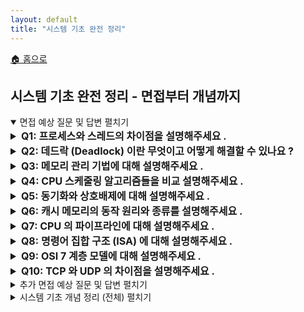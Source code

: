 ```yaml
---
layout: default
title: "시스템 기초 완전 정리"
---
```


<p class="breadcrumb"><a href="/cs_study/home.html">🏠 홈으로</a></p>

<section>
  <h2>시스템 기초 완전 정리 - 면접부터 개념까지</h2>
</section>

<details open>
  <summary><span class="accordion-title">면접 예상 질문 및 답변</span> <span class="indicator">펼치기</span></summary>
  <div class="accordion-content">
<details>
  <summary style="font-size:1rem;"><b>Q1: 프로세스와 스레드의 차이점을 설명해주세요 .</b></summary>
  <div class="accordion-content">
    <p><b>A:</b> 프로세스는 실행 중인 프로그램의 인스턴스로 , 독립적인 메모리 공간을 가지며 다른 프로세스와 격리되어 있<br/>습니다 . 스레드는 프로세스 내에서 실행되는 작업 단위로 , 같은 프로세스의 다른 스레드와 메모리 공간을 공유합<br/>니다. 프로세스 간 통신은 IPC 를 사용해야 하지만 , 스레드 간 통신은 공유 메모리를 통해 쉽게 할 수 있습니다 . 프<br/>로세스 생성 비용이 더 크고 , 스레드가 더 가벼워 컨텍스트 스위칭 비용이 적습니다 .</p>
  </div>
</details>

<details>
  <summary style="font-size:1rem;"><b>Q2: 데드락 (Deadlock) 이란 무엇이고 어떻게 해결할 수 있나요 ?</b></summary>
  <div class="accordion-content">
    <p><b>A:</b> 데드락은 두 개 이상의 프로세스가 서로 상대방이 점유하고 있는 자원을 기다리며 무한 대기 상태에 빠지는 현<br/>상입니다 . 발생 조건은 상호배제 , 점유대기 , 비선점 , 순환대기입니다 . 해결 방법으로는 예방 (4 가지 조건 중 하나를<br/>차단), 회피 ( 은행가 알고리즘 ), 탐지 및 회복 ( 자원 할당 그래프 분석 ), 무시 ( 타조 알고리즘 ) 방법이 있습니다 . 실제<br/>로는 타임아웃 설정이나 자원 순서 지정 등이 많이 사용됩니다 .</p>
  </div>
</details>

<details>
  <summary style="font-size:1rem;"><b>Q3: 메모리 관리 기법에 대해 설명해주세요 .</b></summary>
  <div class="accordion-content">
    <p><b>A:</b> 메모리 관리는 한정된 물리 메모리를 효율적으로 사용하기 위한 기법입니다 . 페이징은 가상 메모리를 고정 크<br/>기 페이지로 나누어 관리하며 , 내부 단편화가 발생할 수 있지만 관리가 간단합니다 . 세그멘테이션은 논리적 단위<br/>로 메모리를 나누어 관리하며 , 외부 단편화가 발생할 수 있지만 논리적 구조와 일치합니다 . 가상 메모리는 보조기<br/>억장치를 주기억장치처럼 사용하여 물리 메모리보다 큰 프로그램 실행을 가능하게 합니다 .</p>
  </div>
</details>

<details>
  <summary style="font-size:1rem;"><b>Q4: CPU 스케줄링 알고리즘들을 비교 설명해주세요 .</b></summary>
  <div class="accordion-content">
    <p><b>A:</b> FCFS는 먼저 온 순서대로 처리하는 가장 간단한 방식이지만 , 긴 작업이 먼저 오면 평균 대기시간이 길어집니<br/>다. SJF는 실행시간이 짧은 작업을 우선 처리하여 평균 대기시간을 최소화하지만 , 실행시간 예측이 어렵고 기아<br/>현상이 발생할 수 있습니다 . RR 은 시분할 방식으로 모든 프로세스에 공정한 CPU 시간을 제공하지만 , 컨텍스트<br/>스위칭 오버헤드가 있습니다 . Priority 스케줄링은 우선순위에 따라 처리하지만 낮은 우선순위 프로세스의 기아<br/>현상이 문제입니다 .</p>
  </div>
</details>

<details>
  <summary style="font-size:1rem;"><b>Q5: 동기화와 상호배제에 대해 설명해주세요 .</b></summary>
  <div class="accordion-content">
    <p><b>A:</b> 동기화는 여러 프로세스나 스레드가 공유 자원에 접근할 때 일관성을 보장하기 위한 메커니즘입니다 . 상호배<br/>제는 한 번에 하나의 프로세스만 임계 영역에 접근할 수 있도록 하는 것입니다 . 구현 방법으로는 뮤텍스 ( 바이너리<br/>세마포어 ), 세마포어 ( 카운팅 ), 모니터 등이 있습니다 . 뮤텍스는 락을 얻은 프로세스만 해제할 수 있고 , 세마포어는<br/>자원의 개수를 관리하며 , 모니터는 고수준 동기화 구조체입니다 .<br/>컴퓨터 구조 관련</p>
  </div>
</details>

<details>
  <summary style="font-size:1rem;"><b>Q6: 캐시 메모리의 동작 원리와 종류를 설명해주세요 .</b></summary>
  <div class="accordion-content">
    <p><b>A:</b> 캐시 메모리는 CPU 와 주기억장치 사이의 속도 차이를 줄이기 위한 고속 메모리입니다 . 지역성 원리 ( 시간적 지<br/>역성, 공간적 지역성 ) 를 이용해 자주 사용되는 데이터를 저장합니다 . L1, L2, L3 캐시로 계층화되어 있으며 , 레벨이<br/>낮을수록 용량은 작지만 속도가 빠릅니다 . 캐시 히트 시 빠른 접근이 가능하지만 , 캐시 미스 시 메모리에서 데이<br/>터를 가져와야 합니다 . 교체 정책으로는 LRU, FIFO, Random 등이 있습니다 .</p>
  </div>
</details>

<details>
  <summary style="font-size:1rem;"><b>Q7: CPU 의 파이프라인에 대해 설명해주세요 .</b></summary>
  <div class="accordion-content">
    <p><b>A:</b> 파이프라인은 명령어 실행 과정을 여러 단계로 나누어 동시에 처리하여 처리량을 높이는 기술입니다 . 일반적<br/>으로 인출 (Fetch), 해독 (Decode), 실행 (Execute), 메모리 접근 (Memory), 쓰기 (Write-back) 단계로 구성됩니다 .<br/>파이프라인 해저드로는 구조적 해저드 ( 자원 충돌 ), 데이터 해저드 ( 종속성 ), 제어 해저드 ( 분기 ) 가 있으며 , 이를 해결<br/>하기 위해 포워딩 , 분기 예측 , 스톨 등의 기법을 사용합니다 .</p>
  </div>
</details>

<details>
  <summary style="font-size:1rem;"><b>Q8: 명령어 집합 구조 (ISA) 에 대해 설명해주세요 .</b></summary>
  <div class="accordion-content">
    <p><b>A:</b> ISA는 소프트웨어와 하드웨어 간의 인터페이스로 , CPU 가 인식할 수 있는 명령어들의 집합입니다 . CISC 는 복<br/>잡하고 다양한 명령어를 제공하여 프로그램 크기를 줄일 수 있지만 , 하드웨어가 복잡해집니다 . RISC 는 단순하고<br/>규격화된 명령어를 사용하여 하드웨어가 단순하고 파이프라인에 유리하지만 , 프로그램 크기가 커질 수 있습니다 .<br/>현재는 두 방식의 장점을 결합한 하이브리드 방식이 주로 사용됩니다 .<br/>네트워크 관련</p>
  </div>
</details>

<details>
  <summary style="font-size:1rem;"><b>Q9: OSI 7 계층 모델에 대해 설명해주세요 .</b></summary>
  <div class="accordion-content">
    <p><b>A:</b> OSI 7계층은 네트워크 통신을 7 개 계층으로 나누어 표준화한 모델입니다 . 물리계층 (1 층 ) 은 비트 전송 , 데이터<br/>링크계층 (2 층 ) 은 프레임 전송과 오류 검출 , 네트워크계층 (3 층 ) 은 패킷 라우팅 , 전송계층 (4 층 ) 은 종단 간 연결 , 세<br/>션계층 (5 층 ) 은 세션 관리 , 표현계층 (6 층 ) 은 데이터 변환 , 응용계층 (7 층 ) 은 사용자 인터페이스를 담당합니다 . 각 계<br/>층은 독립적이며 하위 계층의 서비스를 사용하여 상위 계층에 서비스를 제공합니다 .</p>
  </div>
</details>

<details>
  <summary style="font-size:1rem;"><b>Q10: TCP 와 UDP 의 차이점을 설명해주세요 .</b></summary>
  <div class="accordion-content">
    <p><b>A:</b> TCP는 연결 지향 프로토콜로 신뢰성 있는 데이터 전송을 보장합니다 . 3-way handshake 로 연결을 설정하고 ,<br/>순서 보장 , 오류 검출 및 재전송 , 흐름 제어 , 혼잡 제어 기능을 제공합니다 . UDP 는 비연결 지향 프로토콜로 빠른<br/>전송이 특징입니다 . 연결 설정 없이 데이터를 전송하며 , 신뢰성 보장은 없지만 오버헤드가 적어 실시간 통신에 적<br/>합합니다 . TCP는 웹 , 이메일 등에 , UDP 는 DNS, 스트리밍 등에 사용됩니다 .<br/>추가 면접 예상 질문 및 답변<br/>운영체제 심화</p>
  </div>
</details>
  </div>
</details>

<details>
  <summary><span class="accordion-title">추가 면접 예상 질문 및 답변</span> <span class="indicator">펼치기</span></summary>
  <div class="accordion-content">
<details>
  <summary style="font-size:1rem;"><b>Q11: 가상 메모리의 장단점과 페이지 교체 알고리즘을 설명해주세요 .</b></summary>
  <div class="accordion-content">
    <p><b>A:</b> 가상 메모리의 장점은 물리 메모리 크기 제한 극복 , 메모리 효율성 향상 , 프로그램 간 메모리 보호입니다 . 단점<br/>은 주소 변환 오버헤드 , 페이지 폴트 시 성능 저하 , 스레싱 발생 가능성입니다 . 페이지 교체 알고리즘으로는<br/>FIFO(구현 간단하지만 성능 보장 안됨 ), LRU( 최적에 가깝지만 구현 복잡 ), LFU( 사용 빈도 기반 ), Clock(LRU 근사 ,<br/>참조 비트 사용 ) 등이 있습니다 . 각각 교체 성능과 구현 복잡도의 트레이드오프가 있습니다 .</p>
  </div>
</details>

<details>
  <summary style="font-size:1rem;"><b>Q12: 인터럽트와 시스템 콜의 차이점을 설명해주세요 .</b></summary>
  <div class="accordion-content">
    <p><b>A:</b> 인터럽트는 하드웨어나 소프트웨어에서 CPU 에게 즉시 처리가 필요한 사건을 알리는 메커니즘입니다 . 하드웨<br/>어 인터럽트 (I/O, 타이머 ) 와 소프트웨어 인터럽트 ( 트랩 , 예외 ) 가 있습니다 . 시스템 콜은 사용자 프로그램이 운영체<br/>제 서비스를 요청하는 인터페이스입니다 . 인터럽트는 비동기적이고 예측 불가능하지만 , 시스템 콜은 프로그램에<br/>서 의도적으로 호출합니다 . 둘 다 모드 전환 ( 유저 모드 → 커널 모드 ) 을 수반합니다 .</p>
  </div>
</details>

<details>
  <summary style="font-size:1rem;"><b>Q13: 컨텍스트 스위칭이란 무엇이고 성능에 미치는 영향은 ?</b></summary>
  <div class="accordion-content">
    <p><b>A:</b> 컨텍스트 스위칭은 CPU 가 현재 실행 중인 프로세스나 스레드를 중단하고 다른 프로세스나 스레드로 실행을<br/>전환하는 과정입니다 . 현재 상태 ( 레지스터 , 프로그램 카운터 , 스택 포인터 등 ) 를 저장하고 새로운 프로세스의 상<br/>태를 복원합니다 . 성능 영향으로는 직접 비용 ( 상태 저장 / 복원 시간 ) 과 간접 비용 ( 캐시 무효화 , TLB 플러시 , 파이프<br/>라인 스톨 )이 있습니다 . 스레드 간 컨텍스트 스위칭이 프로세스 간보다 비용이 적습니다 .</p>
  </div>
</details>

<details>
  <summary style="font-size:1rem;"><b>Q14: 파일 시스템의 구조와 파일 할당 방법을 설명해주세요 .</b></summary>
  <div class="accordion-content">
    <p><b>A:</b> 파일 시스템은 파일과 디렉터리를 저장하고 관리하는 시스템입니다 . 구조는 부트 블록 , 슈퍼 블록 ( 메타데이<br/>터), 아이노드 테이블 ( 파일 속성 ), 데이터 블록으로 구성됩니다 . 파일 할당 방법은 연속 할당 ( 빠른 접근 , 외부 단편<br/>화), 링크 할당 ( 동적 크기 , 순차 접근만 가능 ), 인덱스 할당 ( 직접 / 간접 접근 , 작은 파일에 오버헤드 ) 이 있습니다 . 현<br/>대 파일 시스템은 대부분 인덱스 할당의 변형을 사용합니다 .<br/>컴퓨터 구조 심화</p>
  </div>
</details>

<details>
  <summary style="font-size:1rem;"><b>Q15: 메모리 계층구조와 지역성 원리를 설명해주세요 .</b></summary>
  <div class="accordion-content">
    <p><b>A:</b> 메모리 계층구조는 속도 , 용량 , 가격을 고려한 메모리 시스템입니다 . CPU 레지스터 → 캐시 (L1, L2, L3) → 주기<br/>억장치 → 보조기억장치 순으로 구성됩니다 . 상위로 갈수록 빠르고 비싸며 용량이 작습니다 . 지역성 원리는 시간<br/>적 지역성 ( 최근 접근한 데이터에 다시 접근 ) 과 공간적 지역성 ( 접근한 데이터 근처 데이터에 접근 ) 으로 나뉩니다 .<br/>이 원리를 활용해 캐시 시스템의 효율성을 높입니다 .</p>
  </div>
</details>

<details>
  <summary style="font-size:1rem;"><b>Q16: 분기 예측과 추측 실행에 대해 설명해주세요 .</b></summary>
  <div class="accordion-content">
    <p><b>A:</b> 분기 예측은 조건부 분기 명령어의 결과를 미리 예측하여 파이프라인 성능을 향상시키는 기술입니다 . 정적 예<br/>측(컴파일러 힌트 ) 과 동적 예측 ( 실행 시 학습 ) 이 있습니다 . 동적 예측은 지역 예측 ( 개별 분기 ), 전역 예측 ( 분기 패<br/>턴), 하이브리드 예측을 사용합니다 . 추측 실행은 예측을 바탕으로 명령어를 미리 실행하되 , 예측이 틀리면 롤백합<br/>니다. 예측 정확도가 높을수록 성능 향상이 크지만 , 틀리면 페널티가 발생합니다 .</p>
  </div>
</details>

<details>
  <summary style="font-size:1rem;"><b>Q17: 슈퍼스칼라와 VLIW 아키텍처를 비교해주세요 .</b></summary>
  <div class="accordion-content">
    <p><b>A:</b> 슈퍼스칼라는 하드웨어가 동적으로 명령어 수준 병렬성을 찾아 여러 명령어를 동시 실행하는 구조입니다 . 아<br/>웃오브오더 실행 , 동적 스케줄링 , 레지스터 리네이밍 등을 사용하며 , 소프트웨어 호환성이 좋지만 하드웨어가 복<br/>잡합니다 . VLIW는 컴파일러가 정적으로 병렬성을 찾아 긴 명령어 워드에 여러 연산을 패킹하는 구조입니다 . 하드<br/>웨어가 단순하고 전력 효율적이지만 , 컴파일러 최적화에 의존하고 코드 호환성이 떨어집니다 .<br/>네트워크 심화</p>
  </div>
</details>

<details>
  <summary style="font-size:1rem;"><b>Q18: HTTP/HTTPS 의 차이점과 TLS/SSL 에 대해 설명해주세요 .</b></summary>
  <div class="accordion-content">
    <p><b>A:</b> HTTP는 평문으로 데이터를 전송하는 프로토콜로 보안에 취약합니다 . HTTPS 는 HTTP 에 TLS/SSL 보안 계층을<br/>추가한 것으로 , 암호화 , 무결성 , 인증을 제공합니다 . TLS/SSL 은 핸드셰이크 과정에서 서버 인증서 확인 , 암호화 알<br/>고리즘 협상 , 세션 키 교환을 수행합니다 . 대칭키 암호화로 데이터를 암호화하고 , 비대칭키 암호화로 세션키를 안<br/>전하게 교환합니다 . HTTPS 는 SEO 이점과 사용자 신뢰도 향상 등의 부가 효과도 있습니다 .</p>
  </div>
</details>

<details>
  <summary style="font-size:1rem;"><b>Q19: 라우팅 알고리즘과 프로토콜을 설명해주세요 .</b></summary>
  <div class="accordion-content">
    <p><b>A:</b> 라우팅 알고리즘은 네트워크에서 최적 경로를 찾는 알고리즘입니다 . 거리 벡터 알고리즘 (RIP) 은 인접 라우터<br/>와 거리 정보를 교환하여 라우팅 테이블을 구축하지만 , 수렴 속도가 느리고 무한 계수 문제가 있습니다 . 링크 상<br/>태 알고리즘 (OSPF) 은 전체 네트워크 토폴로지를 파악하여 최단 경로를 계산하며 , 빠른 수렴과 정확성을 제공하<br/>지만 메모리와 계산 비용이 큽니다 . BGP 는 AS 간 라우팅을 담당하는 외부 게이트웨이 프로토콜입니다 .</p>
  </div>
</details>

<details>
  <summary style="font-size:1rem;"><b>Q20: DNS 의 동작 원리와 레코드 종류를 설명해주세요 .</b></summary>
  <div class="accordion-content">
    <p><b>A:</b> DNS는 도메인 이름을 IP 주소로 변환하는 계층적 분산 데이터베이스 시스템입니다 . 클라이언트가 도메인을<br/>질의하면 , 로컬 DNS 서버가 루트 DNS → TLD DNS → 권한 DNS 순으로 재귀적 또는 반복적 질의를 수행합니다 .<br/>주요 레코드 종류는 A(IPv4 주소 ), AAAA(IPv6 주소 ), CNAME( 별명 ), MX( 메일 서버 ), NS( 네임서버 ), PTR( 역방향<br/>조회), TXT( 텍스트 정보 ) 등이 있습니다 . 캐싱을 통해 성능을 향상시키며 , TTL 로 캐시 유효 시간을 관리합니다 .<br/>시스템 기초 개념 정리<br/>1. 운영체제 (Operating System)<br/>1.1 운영체제 개요<br/>운영체제란 ?<br/>컴퓨터 하드웨어를 관리하고 응용 프로그램과 하드웨어 사이에서 중개 역할을 하는 시스템 소프트웨어입니다 .<br/>운영체제의 역할<br/>자원 관리: CPU, 메모리 , 입출력장치 , 파일 등의 자원을 효율적으로 관리<br/>프로세스 관리: 프로그램의 실행과 종료를 관리<br/>메모리 관리: 주기억장치의 할당과 회수를 관리<br/>파일 시스템 관리: 파일과 디렉터리를 관리<br/>입출력 관리: 입출력 장치와의 상호작용을 관리<br/>사용자 인터페이스 제공: 사용자와 시스템 간의 인터페이스 제공<br/>운영체제의 종류<br/>일괄 처리 시스템: 작업들을 모아서 순차적으로 처리<br/>시분할 시스템: 여러 사용자가 동시에 시스템을 사용<br/>실시간 시스템: 정해진 시간 내에 작업을 완료해야 하는 시스템<br/>분산 시스템: 여러 컴퓨터가 네트워크로 연결된 시스템<br/>다중 프로세서 시스템: 여러 CPU 를 가진 시스템<br/>1.2 프로세스 관리<br/>프로세스 (Process)<br/>실행 중인 프로그램의 인스턴스로 , 프로그램 코드와 관련된 모든 자원을 포함합니다 .<br/>프로세스 상태<br/>생성 (New): 프로세스가 생성되는 상태<br/>준비 (Ready): CPU 할당을 기다리는 상태<br/>실행 (Running): CPU를 할당받아 실행 중인 상태<br/>대기 (Waiting/Blocked): 입출력이나 이벤트를 기다리는 상태<br/>종료 (Terminated): 실행이 완료된 상태<br/>프로세스 제어 블록 (PCB)<br/>운영체제가 프로세스를 관리하기 위해 유지하는 자료구조입니다 .<br/>PCB 구성 요소<br/>프로세스 식별자 (PID)<br/>프로세스 상태<br/>프로그램 카운터<br/>레지스터 정보<br/>메모리 관리 정보<br/>계정 정보<br/>입출력 상태 정보<br/>스레드 (Thread)<br/>프로세스 내에서 실행되는 경량 프로세스로 , 같은 프로세스 내의 스레드들은 주소 공간을 공유합니다 .<br/>스레드의 장점<br/>빠른 생성과 종료<br/>적은 컨텍스트 스위칭 비용<br/>메모리 공유로 인한 통신 용이<br/>병렬 처리 가능<br/>스레드의 단점<br/>동기화 문제<br/>한 스레드의 오류가 전체 프로세스에 영향<br/>디버깅의 어려움<br/>1.3 CPU 스케줄링<br/>CPU 스케줄링이란 ?<br/>여러 프로세스가 CPU 를 사용하려 할 때 , 어떤 프로세스에게 CPU 를 할당할지 결정하는 것입니다 .<br/>스케줄링 목표<br/>CPU 사용률 최대화<br/>처리량 최대화<br/>대기 시간 최소화<br/>응답 시간 최소화<br/>반환 시간 최소화<br/>선점 vs 비선점 스케줄링<br/>비선점 (Non-preemptive): 실행 중인 프로세스가 자발적으로 CPU 를 반납할 때까지 대기<br/>선점 (Preemptive): 운영체제가 강제로 CPU 를 회수할 수 있음<br/>스케줄링 알고리즘<br/>FCFS (First Come First Served)<br/>먼저 온 순서대로 처리<br/>구현이 간단하지만 평균 대기시간이 길 수 있음<br/>비선점 방식<br/>SJF (Shortest Job First)<br/>실행시간이 가장 짧은 작업을 우선 처리<br/>평균 대기시간 최소화<br/>실행시간 예측의 어려움<br/>SRTF (Shortest Remaining Time First)<br/>SJF의 선점 버전<br/>남은 시간이 가장 짧은 프로세스를 우선 실행<br/>Priority Scheduling<br/>우선순위에 따라 CPU 할당<br/>기아 현상 발생 가능<br/>에이징 기법으로 해결<br/>Round Robin (RR)<br/>시분할 방식<br/>각 프로세스에 동일한 시간 할당 (time quantum)<br/>공정하지만 컨텍스트 스위칭 오버헤드<br/>Multi-level Queue<br/>여러 개의 큐를 사용<br/>각 큐마다 다른 스케줄링 알고리즘 적용<br/>프로세스 특성에 따라 큐 배정<br/>Multi-level Feedback Queue<br/>프로세스가 큐 간 이동 가능<br/>동적 우선순위 조정<br/>가장 일반적인 방식<br/>1.4 메모리 관리<br/>메모리 관리 목표<br/>메모리 보호: 프로세스 간 메모리 침범 방지<br/>메모리 공유: 필요에 따른 메모리 공유<br/>가상 주소: 논리 주소를 물리 주소로 변환<br/>메모리 할당: 효율적인 메모리 할당과 해제<br/>주소 바인딩<br/>논리 주소 ( 가상 주소 ) 를 물리 주소로 변환하는 과정입니다 .<br/>바인딩 시점<br/>컴파일 타임: 컴파일 시 절대 주소 결정<br/>로드 타임: 프로그램 로딩 시 주소 결정<br/>실행 타임: 실행 중 주소 변환<br/>연속 메모리 할당<br/>고정 분할<br/>메모리를 고정 크기 파티션으로 분할<br/>내부 단편화 발생<br/>가변 분할<br/>프로세스 크기에 따라 동적 분할<br/>외부 단편화 발생<br/>할당 알고리즘<br/>First Fit: 첫 번째 적절한 공간에 할당<br/>Best Fit: 가장 작은 적절한 공간에 할당<br/>Worst Fit: 가장 큰 공간에 할당<br/>페이징 (Paging)<br/>논리 메모리를 페이지 , 물리 메모리를 프레임으로 나누어 관리하는 방식입니다 .<br/>특징<br/>외부 단편화 해결<br/>내부 단편화 발생 가능 ( 마지막 페이지 )<br/>페이지 테이블을 통한 주소 변환<br/>페이지 테이블<br/>논리 페이지 번호를 물리 프레임 번호로 매핑<br/>각 프로세스마다 고유한 페이지 테이블 보유<br/>TLB (Translation Lookaside Buffer) 로 성능 향상<br/>세그멘테이션 (Segmentation)<br/>프로그램을 논리적 단위 ( 세그먼트 ) 로 나누어 관리하는 방식입니다 .<br/>특징<br/>논리적 구조와 일치<br/>외부 단편화 발생<br/>각 세그먼트마다 다른 크기 가능<br/>가상 메모리 (Virtual Memory)<br/>물리 메모리보다 큰 프로그램을 실행할 수 있도록 하는 기술입니다 .<br/>요구 페이징 (Demand Paging)<br/>필요한 페이지만 메모리에 로드<br/>페이지 폴트 발생 시 디스크에서 로드<br/>지역성 원리 활용<br/>페이지 교체 알고리즘<br/>FIFO: 가장 오래된 페이지 교체<br/>LRU: 가장 오랫동안 사용되지 않은 페이지 교체<br/>LFU: 가장 적게 사용된 페이지 교체<br/>Clock: 참조 비트를 이용한 LRU 근사<br/>스레싱 (Thrashing)<br/>페이지 폴트가 과도하게 발생하는 현상<br/>작업 집합 모델로 방지<br/>지역성 기반 할당으로 해결<br/>1.5 프로세스 동기화<br/>임계 영역 (Critical Section)<br/>여러 프로세스가 공유하는 자원에 접근하는 코드 영역입니다 .<br/>동기화 조건<br/>상호 배제 (Mutual Exclusion): 한 번에 하나의 프로세스만 임계 영역 진입<br/>진행 (Progress): 임계 영역이 비어있으면 진입 요청 프로세스 중 하나는 진입<br/>한정 대기 (Bounded Waiting): 무한 대기 방지<br/>동기화 도구<br/>뮤텍스 (Mutex)<br/>바이너리 세마포어<br/>락을 얻은 스레드만 해제 가능<br/>소유권 개념<br/>세마포어 (Semaphore)<br/>정수형 변수와 두 개의 원자 연산 (P, V)<br/>카운팅 세마포어 : 자원의 개수 관리<br/>바이너리 세마포어 : 상호 배제<br/>모니터 (Monitor)<br/>고수준 동기화 구조체<br/>상호 배제 자동 보장<br/>조건 변수를 통한 대기 / 신호<br/>스핀락 (Spinlock)<br/>바쁜 대기 방식<br/>짧은 임계 영역에 적합<br/>CPU 자원 낭비 가능<br/>데드락 (Deadlock)<br/>두 개 이상의 프로세스가 서로 상대방이 점유한 자원을 기다리며 무한 대기하는 상태입니다 .<br/>발생 조건<br/>1. 상호 배제: 자원을 동시에 사용할 수 없음<br/>2. 점유와 대기: 자원을 가진 채로 다른 자원을 대기<br/>3. 비선점: 강제로 자원을 빼앗을 수 없음<br/>4. 순환 대기: 자원 요청이 원형을 이룸<br/>해결 방법<br/>예방: 4가지 조건 중 하나를 차단<br/>회피: 은행가 알고리즘 등 안전한 상태 유지<br/>탐지와 회복: 데드락 발생 후 탐지하여 해결<br/>무시: 발생 확률이 낮다고 가정 ( 타조 알고리즘 )<br/>1.6 입출력 관리<br/>입출력 장치 분류<br/>블록 장치: 디스크 , 테이프 ( 블록 단위 접근 )<br/>문자 장치: 키보드 , 마우스 ( 문자 단위 접근 )<br/>입출력 제어 방식<br/>폴링 (Polling): CPU가 주기적으로 상태 확인<br/>인터럽트 (Interrupt): 장치가 완료 시 CPU 에 신호<br/>DMA (Direct Memory Access): 메모리 직접 접근<br/>디스크 스케줄링<br/>FCFS: 요청 순서대로 처리<br/>SSTF: 현재 위치에서 가장 가까운 요청 처리<br/>SCAN: 엘리베이터 알고리즘 , 한 방향으로 이동<br/>C-SCAN: 원형 SCAN, 한 방향으로만 서비스<br/>LOOK: 요청이 있는 곳까지만 이동<br/>2. 컴퓨터 구조 (Computer Architecture)<br/>2.1 컴퓨터 구조 개요<br/>폰 노이만 구조<br/>프로그램과 데이터를 동일한 메모리에 저장하는 구조입니다 .<br/>구성 요소<br/>CPU: 중앙 처리 장치<br/>메모리: 프로그램과 데이터 저장<br/>입출력 장치: 외부와의 인터페이스<br/>버스: 구성 요소 간 데이터 전송 경로<br/>하버드 구조<br/>명령어 메모리와 데이터 메모리를 분리한 구조입니다 .<br/>장점<br/>명령어와 데이터 동시 접근 가능<br/>보안성 향상<br/>성능 향상<br/>2.2 CPU 구조<br/>CPU 구성 요소<br/>산술논리연산장치 (ALU): 산술 및 논리 연산 수행<br/>제어장치: 명령어 해독 및 제어 신호 생성<br/>레지스터: 고속 저장 공간<br/>레지스터 종류<br/>프로그램 카운터 (PC): 다음 실행할 명령어 주소<br/>명령어 레지스터 (IR): 현재 실행 중인 명령어<br/>누적기 (ACC): 연산 결과 저장<br/>인덱스 레지스터: 주소 계산에 사용<br/>스택 포인터: 스택의 최상위 주소<br/>상태 레지스터: 플래그 비트 저장<br/>명령어 실행 사이클<br/>1. 인출 (Fetch): 메모리에서 명령어 읽기<br/>2. 해독 (Decode): 명령어 분석<br/>3. 실행 (Execute): 연산 수행<br/>4. 저장 (Store): 결과 저장<br/>2.3 메모리 계층구조<br/>메모리 계층<br/>레지스터: 가장 빠름 , 용량 작음<br/>캐시 메모리: 빠름 , 중간 용량<br/>주기억장치: 중간 속도 , 큰 용량<br/>보조기억장치: 느림 , 매우 큰 용량<br/>캐시 메모리<br/>CPU와 주기억장치 사이의 고속 버퍼 메모리입니다 .<br/>지역성 원리<br/>시간적 지역성: 최근 접근한 데이터에 다시 접근할 가능성이 높음<br/>공간적 지역성: 접근한 데이터 근처의 데이터에 접근할 가능성이 높음<br/>캐시 레벨<br/>L1 캐시: CPU 코어에 내장 , 가장 빠름<br/>L2 캐시: CPU 패키지 내부 , 중간 속도<br/>L3 캐시: 여러 코어가 공유 , 큰 용량<br/>캐시 매핑<br/>직접 매핑: 각 블록이 한 캐시 라인에만 매핑<br/>연관 매핑: 임의의 캐시 라인에 매핑 가능<br/>세트 연관 매핑: 여러 세트로 나누어 부분 연관<br/>교체 정책<br/>LRU: 가장 오래 사용하지 않은 블록 교체<br/>FIFO: 가장 먼저 들어온 블록 교체<br/>Random: 임의 블록 교체<br/>2.4 파이프라인<br/>파이프라인이란 ?<br/>명령어 처리 과정을 여러 단계로 나누어 동시에 처리하는 기법입니다 .<br/>5단계 파이프라인<br/>1. IF (Instruction Fetch): 명령어 인출<br/>2. ID (Instruction Decode): 명령어 해독<br/>3. EX (Execute): 실행<br/>4. MEM (Memory Access): 메모리 접근<br/>5. WB (Write Back): 결과 저장<br/>파이프라인 해저드<br/>구조적 해저드 (Structural Hazard)<br/>하드웨어 자원 충돌<br/>해결: 자원 추가 , 파이프라인 스톨<br/>데이터 해저드 (Data Hazard)<br/>명령어 간 데이터 의존성<br/>RAW, WAR, WAW 해저드<br/>해결: 포워딩 , 스톨 , 아웃오브오더 실행<br/>제어 해저드 (Control Hazard)<br/>분기 명령어로 인한 파이프라인 플러시<br/>해결: 분기 예측 , 지연 슬롯<br/>2.5 명령어 집합 구조 (ISA)<br/>CISC vs RISC<br/>CISC (Complex Instruction Set Computer)<br/>복잡하고 다양한 명령어<br/>가변 길이 명령어<br/>적은 레지스터<br/>마이크로프로그래밍<br/>예: x86<br/>RISC (Reduced Instruction Set Computer)<br/>단순하고 규격화된 명령어<br/>고정 길이 명령어<br/>많은 레지스터<br/>하드와이어드 제어<br/>예: ARM, MIPS<br/>주소 지정 방식<br/>즉시 주소법: 오퍼랜드가 명령어 내에 포함<br/>직접 주소법: 오퍼랜드가 메모리 주소<br/>간접 주소법: 메모리에 있는 주소를 참조<br/>레지스터 주소법: 레지스터 내의 값 사용<br/>인덱스 주소법: 베이스 주소 + 인덱스<br/>2.6 병렬 처리<br/>병렬성 분류<br/>명령어 수준 병렬성 (ILP): 명령어 간 병렬 실행<br/>스레드 수준 병렬성 (TLP): 스레드 간 병렬 실행<br/>프로세스 수준 병렬성: 프로세스 간 병렬 실행<br/>멀티프로세서 시스템<br/>공유 메모리 (UMA/NUMA)<br/>UMA: 모든 프로세서가 메모리에 균등하게 접근<br/>NUMA: 로컬 메모리에 빠르게 접근<br/>분산 메모리<br/>각 프로세서가 독립적인 메모리<br/>메시지 전달로 통신<br/>멀티코어 프로세서<br/>하나의 칩에 여러 CPU 코어<br/>캐시 공유 및 일관성 문제<br/>스레드 수준 병렬성 활용<br/>3. 네트워크 기초<br/>3.1 네트워크 개요<br/>네트워크란 ?<br/>컴퓨터나 다른 장치들을 연결하여 데이터를 공유할 수 있게 하는 시스템입니다 .<br/>네트워크 분류<br/>규모별<br/>PAN: 개인 영역 네트워크<br/>LAN: 근거리 통신망<br/>MAN: 도시권 통신망<br/>WAN: 광역 통신망<br/>전송 방식별<br/>유니캐스트: 1:1 통신<br/>브로드캐스트: 1:모든 수신자 통신<br/>멀티캐스트: 1:특정 그룹 통신<br/>토폴로지별<br/>버스형: 하나의 통신선에 모든 노드 연결<br/>스타형: 중앙 허브에 모든 노드 연결<br/>링형: 노드들이 원형으로 연결<br/>트리형: 계층적 구조<br/>메시형: 모든 노드가 서로 연결<br/>3.2 OSI 7 계층 모델<br/>1계층 : 물리 계층 (Physical Layer)<br/>기능: 비트 스트림을 전기적 / 광학적 신호로 변환<br/>장비: 허브 , 리피터 , 케이블<br/>프로토콜: RS-232, RJ-45<br/>2계층 : 데이터링크 계층 (Data Link Layer)<br/>기능: 프레임 단위 전송 , 오류 검출 / 정정 , 흐름 제어<br/>장비: 스위치 , 브릿지<br/>프로토콜: Ethernet, PPP, HDLC<br/>3계층 : 네트워크 계층 (Network Layer)<br/>기능: 패킷 라우팅 , 경로 결정<br/>장비: 라우터 , L3 스위치<br/>프로토콜: IP, ICMP, OSPF, BGP<br/>4계층 : 전송 계층 (Transport Layer)<br/>기능: 종단 간 통신 , 신뢰성 보장 , 포트 관리<br/>프로토콜: TCP, UDP<br/>5계층 : 세션 계층 (Session Layer)<br/>기능: 세션 설정 / 관리 / 종료<br/>프로토콜: NetBIOS, RPC<br/>6계층 : 표현 계층 (Presentation Layer)<br/>기능: 데이터 암호화 / 복호화 , 압축 , 형식 변환<br/>프로토콜: SSL/TLS, JPEG, MPEG<br/>7계층 : 응용 계층 (Application Layer)<br/>기능: 사용자 인터페이스 , 네트워크 서비스 제공<br/>프로토콜: HTTP, FTP, SMTP, DNS<br/>3.3 TCP/IP 모델<br/>TCP/IP 4 계층<br/>1. 네트워크 인터페이스 계층: OSI 1, 2 계층<br/>2. 인터넷 계층: OSI 3계층 (IP)<br/>3. 전송 계층: OSI 4계층 (TCP, UDP)<br/>4. 응용 계층: OSI 5, 6, 7 계층<br/>IP 주소<br/>네트워크에서 장치를 식별하는 고유한 주소입니다 .<br/>IPv4<br/>32비트 주소 (4 옥텟 )<br/>점분 십진법 표기 ( 예 : 192.168.1.1)<br/>주소 부족 문제<br/>IPv6<br/>128비트 주소<br/>16진법 표기 ( 예 : 2001:db8::1)<br/>주소 공간 확장<br/>주소 클래스 (IPv4)<br/>A클래스: 1.0.0.0 ~ 126.0.0.0 ( 대규모 네트워크 )<br/>B클래스: 128.0.0.0 ~ 191.255.0.0 ( 중규모 네트워크 )<br/>C클래스: 192.0.0.0 ~ 223.255.255.0 ( 소규모 네트워크 )<br/>서브넷팅<br/>네트워크를 작은 단위로 분할<br/>서브넷 마스크 사용<br/>CIDR 표기법 ( 예 : 192.168.1.0/24)<br/>3.4 주요 프로토콜<br/>TCP (Transmission Control Protocol)<br/>연결 지향적이고 신뢰성 있는 데이터 전송 프로토콜입니다 .<br/>특징<br/>연결 설정 (3-way handshake)<br/>순서 보장<br/>오류 검출 및 재전송<br/>흐름 제어<br/>혼잡 제어<br/>3-way Handshake<br/>1. 클라이언트 → 서버 : SYN<br/>2. 서버 → 클라이언트 : SYN+ACK<br/>3. 클라이언트 → 서버 : ACK<br/>4-way Handshake ( 연결 종료 )<br/>1. 클라이언트 → 서버 : FIN<br/>2. 서버 → 클라이언트 : ACK<br/>3. 서버 → 클라이언트 : FIN<br/>4. 클라이언트 → 서버 : ACK<br/>UDP (User Datagram Protocol)<br/>비연결 지향적이고 빠른 데이터 전송 프로토콜입니다 .<br/>특징<br/>연결 설정 없음<br/>순서 보장 없음<br/>신뢰성 보장 없음<br/>낮은 오버헤드<br/>실시간 통신에 적합<br/>HTTP (HyperText Transfer Protocol)<br/>웹에서 정보를 주고받기 위한 프로토콜입니다 .<br/>특징<br/>요청-응답 모델<br/>무상태 (Stateless)<br/>TCP 기반<br/>HTTP 메서드<br/>GET: 리소스 조회<br/>POST: 데이터 전송<br/>PUT: 리소스 수정<br/>DELETE: 리소스 삭제<br/>HEAD: 헤더 정보만 조회<br/>OPTIONS: 서버 옵션 조회<br/>HTTP 상태 코드<br/>1xx: 정보성 응답<br/>2xx: 성공 (200 OK)<br/>3xx: 리다이렉션 (301 Moved Permanently)<br/>4xx: 클라이언트 오류 (404 Not Found)<br/>5xx: 서버 오류 (500 Internal Server Error)<br/>HTTPS (HTTP Secure)<br/>HTTP에 SSL/TLS 보안 계층을 추가한 프로토콜입니다 .<br/>특징<br/>데이터 암호화<br/>서버 인증<br/>데이터 무결성 보장<br/>3.5 네트워크 장비<br/>허브 (Hub)<br/>1계층 장비<br/>모든 포트에 데이터 브로드캐스트<br/>반이중 통신<br/>충돌 도메인 공유<br/>스위치 (Switch)<br/>2계층 장비<br/>MAC 주소 학습<br/>전이중 통신<br/>충돌 도메인 분리<br/>라우터 (Router)<br/>3계층 장비<br/>IP 주소 기반 경로 결정<br/>브로드캐스트 도메인 분리<br/>서로 다른 네트워크 간 통신<br/>게이트웨이 (Gateway)<br/>서로 다른 프로토콜 간 변환<br/>네트워크 간 중개 역할<br/>3.6 라우팅<br/>라우팅이란 ?<br/>패킷이 목적지까지 가는 최적의 경로를 결정하는 과정입니다 .<br/>라우팅 테이블<br/>목적지 네트워크<br/>다음 홉 (Next Hop)<br/>메트릭 (비용 )<br/>인터페이스<br/>라우팅 프로토콜<br/>내부 게이트웨이 프로토콜 (IGP)<br/>RIP: 거리 벡터 , 홉 수 기준<br/>OSPF: 링크 상태 , 최단 경로 우선<br/>EIGRP: 하이브리드 , 대역폭과 지연 고려<br/>외부 게이트웨이 프로토콜 (EGP)<br/>BGP: 자율 시스템 간 라우팅 , 정책 기반<br/>3.7 DNS (Domain Name System)<br/>DNS란 ?<br/>도메인 이름을 IP 주소로 변환하는 분산 데이터베이스 시스템입니다 .<br/>DNS 구조<br/>루트 도메인: 최상위 (.)<br/>TLD (Top Level Domain): .com, .org, .net 등<br/>2차 도메인: google, naver 등<br/>서브 도메인: www, mail 등<br/>DNS 레코드 타입<br/>IPv4 주소<br/>AAAA: IPv6 주소<br/>CNAME: 별칭<br/>MX: 메일 서버<br/>NS: 네임 서버<br/>PTR: 역방향 조회<br/>TXT: 텍스트 정보<br/>DNS 조회 과정<br/>1. 로컬 DNS 서버에 질의<br/>2. 루트 DNS 서버 조회<br/>3. TLD DNS 서버 조회<br/>4. 권한 DNS 서버 조회<br/>5. IP 주소 반환<br/>4. 보안 기초<br/>4.1 정보보안 3 요소<br/>기밀성 (Confidentiality)<br/>인가된 사용자만 정보에 접근<br/>암호화 , 접근 제어<br/>무결성 (Integrity)<br/>정보의 정확성과 완전성 보장<br/>해시 함수 , 디지털 서명<br/>가용성 (Availability)<br/>필요할 때 정보에 접근 가능<br/>이중화 , 백업<br/>4.2 암호화<br/>대칭키 암호화<br/>암호화와 복호화에 같은 키 사용<br/>빠른 처리 속도<br/>키 관리의 어려움<br/>예: AES, DES<br/>비대칭키 암호화<br/>공개키와 개인키 쌍 사용<br/>키 교환 문제 해결<br/>느린 처리 속도<br/>예: RSA, ECC<br/>해시 함수<br/>임의 길이 데이터를 고정 길이로 변환<br/>일방향 함수<br/>무결성 검증에 사용<br/>예: SHA-256, MD5<br/>4.3 네트워크 보안<br/>방화벽 (Firewall)<br/>네트워크 접근 제어<br/>패킷 필터링<br/>상태 추적<br/>애플리케이션 게이트웨이<br/>IDS/IPS<br/>IDS: 침입 탐지 시스템<br/>IPS: 침입 방지 시스템<br/>시그니처 기반 / 행위 기반<br/>VPN (Virtual Private Network)<br/>공개 네트워크를 통한 안전한 통신<br/>터널링 , 암호화<br/>Site-to-Site, Remote Access<br/>5. 시스템 성능 평가<br/>5.1 성능 지표<br/>처리량 (Throughput)<br/>단위 시간당 처리된 작업 수<br/>TPS (Transaction Per Second)<br/>응답 시간 (Response Time)<br/>요청부터 응답까지 걸리는 시간<br/>대기 시간 + 처리 시간<br/>사용률 (Utilization)<br/>자원이 사용된 시간 비율<br/>CPU 사용률 , 메모리 사용률<br/>처리능력 (Capacity)<br/>시스템이 처리할 수 있는 최대 부하<br/>5.2 병목 현상<br/>병목 현상이란 ?<br/>시스템에서 가장 느린 구성 요소가 전체 성능을 제한하는 현상입니다 .<br/>병목점 식별<br/>성능 모니터링<br/>프로파일링<br/>부하 테스트<br/>해결 방법<br/>하드웨어 업그레이드<br/>알고리즘 최적화<br/>아키텍처 개선<br/>로드 밸런싱<br/>5.3 확장성<br/>수직 확장 (Scale Up)<br/>단일 시스템의 성능 향상<br/>CPU, 메모리 증설<br/>한계가 명확함<br/>수평 확장 (Scale Out)<br/>시스템 수 증가<br/>분산 처리<br/>무제한 확장 가능<br/>복잡성 증가</p>
  </div>
</details>
  </div>
</details>

<details>
  <summary><span class="accordion-title">시스템 기초 개념 정리 (전체)</span> <span class="indicator">펼치기</span></summary>
  <div class="accordion-content">
<p>시스템 기초 개념 정리</p><h2>1. 운영체제 (Operating System)</h2><h3>1.1 운영체제 개요</h3><p>운영체제란 ?</p><p>컴퓨터 하드웨어를 관리하고 응용 프로그램과 하드웨어 사이에서 중개 역할을 하는 시스템 소프트웨어입니다 .</p><p>운영체제의 역할</p><p>자원 관리: CPU, 메모리 , 입출력장치 , 파일 등의 자원을 효율적으로 관리</p><p>프로세스 관리: 프로그램의 실행과 종료를 관리</p><p>메모리 관리: 주기억장치의 할당과 회수를 관리</p><p>파일 시스템 관리: 파일과 디렉터리를 관리</p><p>입출력 관리: 입출력 장치와의 상호작용을 관리</p><p>사용자 인터페이스 제공: 사용자와 시스템 간의 인터페이스 제공</p><p>운영체제의 종류</p><p>일괄 처리 시스템: 작업들을 모아서 순차적으로 처리</p><p>시분할 시스템: 여러 사용자가 동시에 시스템을 사용</p><p>실시간 시스템: 정해진 시간 내에 작업을 완료해야 하는 시스템</p><p>분산 시스템: 여러 컴퓨터가 네트워크로 연결된 시스템</p><p>다중 프로세서 시스템: 여러 CPU 를 가진 시스템</p><h3>1.2 프로세스 관리</h3><p>프로세스 (Process)</p><p>실행 중인 프로그램의 인스턴스로 , 프로그램 코드와 관련된 모든 자원을 포함합니다 .</p><p>프로세스 상태</p><p>생성 (New): 프로세스가 생성되는 상태</p><p>준비 (Ready): CPU 할당을 기다리는 상태</p><p>실행 (Running): CPU를 할당받아 실행 중인 상태</p><p>대기 (Waiting/Blocked): 입출력이나 이벤트를 기다리는 상태</p><p>종료 (Terminated): 실행이 완료된 상태</p><p>프로세스 제어 블록 (PCB)</p><p>운영체제가 프로세스를 관리하기 위해 유지하는 자료구조입니다 .</p><p>PCB 구성 요소</p><p>프로세스 식별자 (PID)</p><p>프로세스 상태</p><p>프로그램 카운터</p><p>레지스터 정보</p><p>메모리 관리 정보</p><p>계정 정보</p><p>입출력 상태 정보</p><p>스레드 (Thread)</p><p>프로세스 내에서 실행되는 경량 프로세스로 , 같은 프로세스 내의 스레드들은 주소 공간을 공유합니다 .</p><p>스레드의 장점</p><p>빠른 생성과 종료</p><p>적은 컨텍스트 스위칭 비용</p><p>메모리 공유로 인한 통신 용이</p><p>병렬 처리 가능</p><p>스레드의 단점</p><p>동기화 문제</p><p>한 스레드의 오류가 전체 프로세스에 영향</p><p>디버깅의 어려움</p><h3>1.3 CPU 스케줄링</h3><p>CPU 스케줄링이란 ?</p><p>여러 프로세스가 CPU 를 사용하려 할 때 , 어떤 프로세스에게 CPU 를 할당할지 결정하는 것입니다 .</p><p>스케줄링 목표</p><p>CPU 사용률 최대화</p><p>처리량 최대화</p><p>대기 시간 최소화</p><p>응답 시간 최소화</p><p>반환 시간 최소화</p><p>선점 vs 비선점 스케줄링</p><p>비선점 (Non-preemptive): 실행 중인 프로세스가 자발적으로 CPU 를 반납할 때까지 대기</p><p>선점 (Preemptive): 운영체제가 강제로 CPU 를 회수할 수 있음</p><p>스케줄링 알고리즘</p><p>FCFS (First Come First Served)</p><p>먼저 온 순서대로 처리</p><p>구현이 간단하지만 평균 대기시간이 길 수 있음</p><p>비선점 방식</p><p>SJF (Shortest Job First)</p><p>실행시간이 가장 짧은 작업을 우선 처리</p><p>평균 대기시간 최소화</p><p>실행시간 예측의 어려움</p><p>SRTF (Shortest Remaining Time First)</p><p>SJF의 선점 버전</p><p>남은 시간이 가장 짧은 프로세스를 우선 실행</p><p>Priority Scheduling</p><p>우선순위에 따라 CPU 할당</p><p>기아 현상 발생 가능</p><p>에이징 기법으로 해결</p><p>Round Robin (RR)</p><p>시분할 방식</p><p>각 프로세스에 동일한 시간 할당 (time quantum)</p><p>공정하지만 컨텍스트 스위칭 오버헤드</p><p>Multi-level Queue</p><p>여러 개의 큐를 사용</p><p>각 큐마다 다른 스케줄링 알고리즘 적용</p><p>프로세스 특성에 따라 큐 배정</p><p>Multi-level Feedback Queue</p><p>프로세스가 큐 간 이동 가능</p><p>동적 우선순위 조정</p><p>가장 일반적인 방식</p><h3>1.4 메모리 관리</h3><p>메모리 관리 목표</p><p>메모리 보호: 프로세스 간 메모리 침범 방지</p><p>메모리 공유: 필요에 따른 메모리 공유</p><p>가상 주소: 논리 주소를 물리 주소로 변환</p><p>메모리 할당: 효율적인 메모리 할당과 해제</p><p>주소 바인딩</p><p>논리 주소 ( 가상 주소 ) 를 물리 주소로 변환하는 과정입니다 .</p><p>바인딩 시점</p><p>컴파일 타임: 컴파일 시 절대 주소 결정</p><p>로드 타임: 프로그램 로딩 시 주소 결정</p><p>실행 타임: 실행 중 주소 변환</p><p>연속 메모리 할당</p><p>고정 분할</p><p>메모리를 고정 크기 파티션으로 분할</p><p>내부 단편화 발생</p><p>가변 분할</p><p>프로세스 크기에 따라 동적 분할</p><p>외부 단편화 발생</p><p>할당 알고리즘</p><p>First Fit: 첫 번째 적절한 공간에 할당</p><p>Best Fit: 가장 작은 적절한 공간에 할당</p><p>Worst Fit: 가장 큰 공간에 할당</p><p>페이징 (Paging)</p><p>논리 메모리를 페이지 , 물리 메모리를 프레임으로 나누어 관리하는 방식입니다 .</p><p>특징</p><p>외부 단편화 해결</p><p>내부 단편화 발생 가능 ( 마지막 페이지 )</p><p>페이지 테이블을 통한 주소 변환</p><p>페이지 테이블</p><p>논리 페이지 번호를 물리 프레임 번호로 매핑</p><p>각 프로세스마다 고유한 페이지 테이블 보유</p><p>TLB (Translation Lookaside Buffer) 로 성능 향상</p><p>세그멘테이션 (Segmentation)</p><p>프로그램을 논리적 단위 ( 세그먼트 ) 로 나누어 관리하는 방식입니다 .</p><p>특징</p><p>논리적 구조와 일치</p><p>외부 단편화 발생</p><p>각 세그먼트마다 다른 크기 가능</p><p>가상 메모리 (Virtual Memory)</p><p>물리 메모리보다 큰 프로그램을 실행할 수 있도록 하는 기술입니다 .</p><p>요구 페이징 (Demand Paging)</p><p>필요한 페이지만 메모리에 로드</p><p>페이지 폴트 발생 시 디스크에서 로드</p><p>지역성 원리 활용</p><p>페이지 교체 알고리즘</p><p>FIFO: 가장 오래된 페이지 교체</p><p>LRU: 가장 오랫동안 사용되지 않은 페이지 교체</p><p>LFU: 가장 적게 사용된 페이지 교체</p><p>Clock: 참조 비트를 이용한 LRU 근사</p><p>스레싱 (Thrashing)</p><p>페이지 폴트가 과도하게 발생하는 현상</p><p>작업 집합 모델로 방지</p><p>지역성 기반 할당으로 해결</p><h3>1.5 프로세스 동기화</h3><p>임계 영역 (Critical Section)</p><p>여러 프로세스가 공유하는 자원에 접근하는 코드 영역입니다 .</p><p>동기화 조건</p><p>상호 배제 (Mutual Exclusion): 한 번에 하나의 프로세스만 임계 영역 진입</p><p>진행 (Progress): 임계 영역이 비어있으면 진입 요청 프로세스 중 하나는 진입</p><p>한정 대기 (Bounded Waiting): 무한 대기 방지</p><p>동기화 도구</p><p>뮤텍스 (Mutex)</p><p>바이너리 세마포어</p><p>락을 얻은 스레드만 해제 가능</p><p>소유권 개념</p><p>세마포어 (Semaphore)</p><p>정수형 변수와 두 개의 원자 연산 (P, V)</p><p>카운팅 세마포어 : 자원의 개수 관리</p><p>바이너리 세마포어 : 상호 배제</p><p>모니터 (Monitor)</p><p>고수준 동기화 구조체</p><p>상호 배제 자동 보장</p><p>조건 변수를 통한 대기 / 신호</p><p>스핀락 (Spinlock)</p><p>바쁜 대기 방식</p><p>짧은 임계 영역에 적합</p><p>CPU 자원 낭비 가능</p><p>데드락 (Deadlock)</p><p>두 개 이상의 프로세스가 서로 상대방이 점유한 자원을 기다리며 무한 대기하는 상태입니다 .</p><p>발생 조건</p><h2>1. 상호 배제: 자원을 동시에 사용할 수 없음</h2><h2>2. 점유와 대기: 자원을 가진 채로 다른 자원을 대기</h2><h2>3. 비선점: 강제로 자원을 빼앗을 수 없음</h2><h2>4. 순환 대기: 자원 요청이 원형을 이룸</h2><p>해결 방법</p><p>예방: 4가지 조건 중 하나를 차단</p><p>회피: 은행가 알고리즘 등 안전한 상태 유지</p><p>탐지와 회복: 데드락 발생 후 탐지하여 해결</p><p>무시: 발생 확률이 낮다고 가정 ( 타조 알고리즘 )</p><h3>1.6 입출력 관리</h3><p>입출력 장치 분류</p><p>블록 장치: 디스크 , 테이프 ( 블록 단위 접근 )</p><p>문자 장치: 키보드 , 마우스 ( 문자 단위 접근 )</p><p>입출력 제어 방식</p><p>폴링 (Polling): CPU가 주기적으로 상태 확인</p><p>인터럽트 (Interrupt): 장치가 완료 시 CPU 에 신호</p><p>DMA (Direct Memory Access): 메모리 직접 접근</p><p>디스크 스케줄링</p><p>FCFS: 요청 순서대로 처리</p><p>SSTF: 현재 위치에서 가장 가까운 요청 처리</p><p>SCAN: 엘리베이터 알고리즘 , 한 방향으로 이동</p><p>C-SCAN: 원형 SCAN, 한 방향으로만 서비스</p><p>LOOK: 요청이 있는 곳까지만 이동</p><h2>2. 컴퓨터 구조 (Computer Architecture)</h2><h3>2.1 컴퓨터 구조 개요</h3><p>폰 노이만 구조</p><p>프로그램과 데이터를 동일한 메모리에 저장하는 구조입니다 .</p><p>구성 요소</p><p>CPU: 중앙 처리 장치</p><p>메모리: 프로그램과 데이터 저장</p><p>입출력 장치: 외부와의 인터페이스</p><p>버스: 구성 요소 간 데이터 전송 경로</p><p>하버드 구조</p><p>명령어 메모리와 데이터 메모리를 분리한 구조입니다 .</p><p>장점</p><p>명령어와 데이터 동시 접근 가능</p><p>보안성 향상</p><p>성능 향상</p><h3>2.2 CPU 구조</h3><p>CPU 구성 요소</p><p>산술논리연산장치 (ALU): 산술 및 논리 연산 수행</p><p>제어장치: 명령어 해독 및 제어 신호 생성</p><p>레지스터: 고속 저장 공간</p><p>레지스터 종류</p><p>프로그램 카운터 (PC): 다음 실행할 명령어 주소</p><p>명령어 레지스터 (IR): 현재 실행 중인 명령어</p><p>누적기 (ACC): 연산 결과 저장</p><p>인덱스 레지스터: 주소 계산에 사용</p><p>스택 포인터: 스택의 최상위 주소</p><p>상태 레지스터: 플래그 비트 저장</p><p>명령어 실행 사이클</p><h2>1. 인출 (Fetch): 메모리에서 명령어 읽기</h2><h2>2. 해독 (Decode): 명령어 분석</h2><h2>3. 실행 (Execute): 연산 수행</h2><h2>4. 저장 (Store): 결과 저장</h2><h3>2.3 메모리 계층구조</h3><p>메모리 계층</p><p>레지스터: 가장 빠름 , 용량 작음</p><p>캐시 메모리: 빠름 , 중간 용량</p><p>주기억장치: 중간 속도 , 큰 용량</p><p>보조기억장치: 느림 , 매우 큰 용량</p><p>캐시 메모리</p><p>CPU와 주기억장치 사이의 고속 버퍼 메모리입니다 .</p><p>지역성 원리</p><p>시간적 지역성: 최근 접근한 데이터에 다시 접근할 가능성이 높음</p><p>공간적 지역성: 접근한 데이터 근처의 데이터에 접근할 가능성이 높음</p><p>캐시 레벨</p><p>L1 캐시: CPU 코어에 내장 , 가장 빠름</p><p>L2 캐시: CPU 패키지 내부 , 중간 속도</p><p>L3 캐시: 여러 코어가 공유 , 큰 용량</p><p>캐시 매핑</p><p>직접 매핑: 각 블록이 한 캐시 라인에만 매핑</p><p>연관 매핑: 임의의 캐시 라인에 매핑 가능</p><p>세트 연관 매핑: 여러 세트로 나누어 부분 연관</p><p>교체 정책</p><p>LRU: 가장 오래 사용하지 않은 블록 교체</p><p>FIFO: 가장 먼저 들어온 블록 교체</p><p>Random: 임의 블록 교체</p><h3>2.4 파이프라인</h3><p>파이프라인이란 ?</p><p>명령어 처리 과정을 여러 단계로 나누어 동시에 처리하는 기법입니다 .</p><p>5단계 파이프라인</p><h2>1. IF (Instruction Fetch): 명령어 인출</h2><h2>2. ID (Instruction Decode): 명령어 해독</h2><h2>3. EX (Execute): 실행</h2><h2>4. MEM (Memory Access): 메모리 접근</h2><h2>5. WB (Write Back): 결과 저장</h2><p>파이프라인 해저드</p><p>구조적 해저드 (Structural Hazard)</p><p>하드웨어 자원 충돌</p><p>해결: 자원 추가 , 파이프라인 스톨</p><p>데이터 해저드 (Data Hazard)</p><p>명령어 간 데이터 의존성</p><p>RAW, WAR, WAW 해저드</p><p>해결: 포워딩 , 스톨 , 아웃오브오더 실행</p><p>제어 해저드 (Control Hazard)</p><p>분기 명령어로 인한 파이프라인 플러시</p><p>해결: 분기 예측 , 지연 슬롯</p><h3>2.5 명령어 집합 구조 (ISA)</h3><p>CISC vs RISC</p><p>CISC (Complex Instruction Set Computer)</p><p>복잡하고 다양한 명령어</p><p>가변 길이 명령어</p><p>적은 레지스터</p><p>마이크로프로그래밍</p><p>예: x86</p><p>RISC (Reduced Instruction Set Computer)</p><p>단순하고 규격화된 명령어</p><p>고정 길이 명령어</p><p>많은 레지스터</p><p>하드와이어드 제어</p><p>예: ARM, MIPS</p><p>주소 지정 방식</p><p>즉시 주소법: 오퍼랜드가 명령어 내에 포함</p><p>직접 주소법: 오퍼랜드가 메모리 주소</p><p>간접 주소법: 메모리에 있는 주소를 참조</p><p>레지스터 주소법: 레지스터 내의 값 사용</p><p>인덱스 주소법: 베이스 주소 + 인덱스</p><h3>2.6 병렬 처리</h3><p>병렬성 분류</p><p>명령어 수준 병렬성 (ILP): 명령어 간 병렬 실행</p><p>스레드 수준 병렬성 (TLP): 스레드 간 병렬 실행</p><p>프로세스 수준 병렬성: 프로세스 간 병렬 실행</p><p>멀티프로세서 시스템</p><p>공유 메모리 (UMA/NUMA)</p><p>UMA: 모든 프로세서가 메모리에 균등하게 접근</p><p>NUMA: 로컬 메모리에 빠르게 접근</p><p>분산 메모리</p><p>각 프로세서가 독립적인 메모리</p><p>메시지 전달로 통신</p><p>멀티코어 프로세서</p><p>하나의 칩에 여러 CPU 코어</p><p>캐시 공유 및 일관성 문제</p><p>스레드 수준 병렬성 활용</p><h2>3. 네트워크 기초</h2><h3>3.1 네트워크 개요</h3><p>네트워크란 ?</p><p>컴퓨터나 다른 장치들을 연결하여 데이터를 공유할 수 있게 하는 시스템입니다 .</p><p>네트워크 분류</p><p>규모별</p><p>PAN: 개인 영역 네트워크</p><p>LAN: 근거리 통신망</p><p>MAN: 도시권 통신망</p><p>WAN: 광역 통신망</p><p>전송 방식별</p><p>유니캐스트: 1:1 통신</p><p>브로드캐스트: 1:모든 수신자 통신</p><p>멀티캐스트: 1:특정 그룹 통신</p><p>토폴로지별</p><p>버스형: 하나의 통신선에 모든 노드 연결</p><p>스타형: 중앙 허브에 모든 노드 연결</p><p>링형: 노드들이 원형으로 연결</p><p>트리형: 계층적 구조</p><p>메시형: 모든 노드가 서로 연결</p><h3>3.2 OSI 7 계층 모델</h3><p>1계층 : 물리 계층 (Physical Layer)</p><p>기능: 비트 스트림을 전기적 / 광학적 신호로 변환</p><p>장비: 허브 , 리피터 , 케이블</p><p>프로토콜: RS-232, RJ-45</p><p>2계층 : 데이터링크 계층 (Data Link Layer)</p><p>기능: 프레임 단위 전송 , 오류 검출 / 정정 , 흐름 제어</p><p>장비: 스위치 , 브릿지</p><p>프로토콜: Ethernet, PPP, HDLC</p><p>3계층 : 네트워크 계층 (Network Layer)</p><p>기능: 패킷 라우팅 , 경로 결정</p><p>장비: 라우터 , L3 스위치</p><p>프로토콜: IP, ICMP, OSPF, BGP</p><p>4계층 : 전송 계층 (Transport Layer)</p><p>기능: 종단 간 통신 , 신뢰성 보장 , 포트 관리</p><p>프로토콜: TCP, UDP</p><p>5계층 : 세션 계층 (Session Layer)</p><p>기능: 세션 설정 / 관리 / 종료</p><p>프로토콜: NetBIOS, RPC</p><p>6계층 : 표현 계층 (Presentation Layer)</p><p>기능: 데이터 암호화 / 복호화 , 압축 , 형식 변환</p><p>프로토콜: SSL/TLS, JPEG, MPEG</p><p>7계층 : 응용 계층 (Application Layer)</p><p>기능: 사용자 인터페이스 , 네트워크 서비스 제공</p><p>프로토콜: HTTP, FTP, SMTP, DNS</p><h3>3.3 TCP/IP 모델</h3><p>TCP/IP 4 계층</p><h2>1. 네트워크 인터페이스 계층: OSI 1, 2 계층</h2><h2>2. 인터넷 계층: OSI 3계층 (IP)</h2><h2>3. 전송 계층: OSI 4계층 (TCP, UDP)</h2><h2>4. 응용 계층: OSI 5, 6, 7 계층</h2><p>IP 주소</p><p>네트워크에서 장치를 식별하는 고유한 주소입니다 .</p><p>IPv4</p><p>32비트 주소 (4 옥텟 )</p><p>점분 십진법 표기 ( 예 : 192.168.1.1)</p><p>주소 부족 문제</p><p>IPv6</p><p>128비트 주소</p><p>16진법 표기 ( 예 : 2001:db8::1)</p><p>주소 공간 확장</p><p>주소 클래스 (IPv4)</p><p>A클래스: 1.0.0.0 ~ 126.0.0.0 ( 대규모 네트워크 )</p><p>B클래스: 128.0.0.0 ~ 191.255.0.0 ( 중규모 네트워크 )</p><p>C클래스: 192.0.0.0 ~ 223.255.255.0 ( 소규모 네트워크 )</p><p>서브넷팅</p><p>네트워크를 작은 단위로 분할</p><p>서브넷 마스크 사용</p><p>CIDR 표기법 ( 예 : 192.168.1.0/24)</p><h3>3.4 주요 프로토콜</h3><p>TCP (Transmission Control Protocol)</p><p>연결 지향적이고 신뢰성 있는 데이터 전송 프로토콜입니다 .</p><p>특징</p><p>연결 설정 (3-way handshake)</p><p>순서 보장</p><p>오류 검출 및 재전송</p><p>흐름 제어</p><p>혼잡 제어</p><p>3-way Handshake</p><h2>1. 클라이언트 → 서버 : SYN</h2><h2>2. 서버 → 클라이언트 : SYN+ACK</h2><h2>3. 클라이언트 → 서버 : ACK</h2><p>4-way Handshake ( 연결 종료 )</p><h2>1. 클라이언트 → 서버 : FIN</h2><h2>2. 서버 → 클라이언트 : ACK</h2><h2>3. 서버 → 클라이언트 : FIN</h2><h2>4. 클라이언트 → 서버 : ACK</h2><p>UDP (User Datagram Protocol)</p><p>비연결 지향적이고 빠른 데이터 전송 프로토콜입니다 .</p><p>특징</p><p>연결 설정 없음</p><p>순서 보장 없음</p><p>신뢰성 보장 없음</p><p>낮은 오버헤드</p><p>실시간 통신에 적합</p><p>HTTP (HyperText Transfer Protocol)</p><p>웹에서 정보를 주고받기 위한 프로토콜입니다 .</p><p>특징</p><p>요청-응답 모델</p><p>무상태 (Stateless)</p><p>TCP 기반</p><p>HTTP 메서드</p><p>GET: 리소스 조회</p><p>POST: 데이터 전송</p><p>PUT: 리소스 수정</p><p>DELETE: 리소스 삭제</p><p>HEAD: 헤더 정보만 조회</p><p>OPTIONS: 서버 옵션 조회</p><p>HTTP 상태 코드</p><p>1xx: 정보성 응답</p><p>2xx: 성공 (200 OK)</p><p>3xx: 리다이렉션 (301 Moved Permanently)</p><p>4xx: 클라이언트 오류 (404 Not Found)</p><p>5xx: 서버 오류 (500 Internal Server Error)</p><p>HTTPS (HTTP Secure)</p><p>HTTP에 SSL/TLS 보안 계층을 추가한 프로토콜입니다 .</p><p>특징</p><p>데이터 암호화</p><p>서버 인증</p><p>데이터 무결성 보장</p><h3>3.5 네트워크 장비</h3><p>허브 (Hub)</p><p>1계층 장비</p><p>모든 포트에 데이터 브로드캐스트</p><p>반이중 통신</p><p>충돌 도메인 공유</p><p>스위치 (Switch)</p><p>2계층 장비</p><p>MAC 주소 학습</p><p>전이중 통신</p><p>충돌 도메인 분리</p><p>라우터 (Router)</p><p>3계층 장비</p><p>IP 주소 기반 경로 결정</p><p>브로드캐스트 도메인 분리</p><p>서로 다른 네트워크 간 통신</p><p>게이트웨이 (Gateway)</p><p>서로 다른 프로토콜 간 변환</p><p>네트워크 간 중개 역할</p><h3>3.6 라우팅</h3><p>라우팅이란 ?</p><p>패킷이 목적지까지 가는 최적의 경로를 결정하는 과정입니다 .</p><p>라우팅 테이블</p><p>목적지 네트워크</p><p>다음 홉 (Next Hop)</p><p>메트릭 (비용 )</p><p>인터페이스</p><p>라우팅 프로토콜</p><p>내부 게이트웨이 프로토콜 (IGP)</p><p>RIP: 거리 벡터 , 홉 수 기준</p><p>OSPF: 링크 상태 , 최단 경로 우선</p><p>EIGRP: 하이브리드 , 대역폭과 지연 고려</p><p>외부 게이트웨이 프로토콜 (EGP)</p><p>BGP: 자율 시스템 간 라우팅 , 정책 기반</p><h3>3.7 DNS (Domain Name System)</h3><p>DNS란 ?</p><p>도메인 이름을 IP 주소로 변환하는 분산 데이터베이스 시스템입니다 .</p><p>DNS 구조</p><p>루트 도메인: 최상위 (.)</p><p>TLD (Top Level Domain): .com, .org, .net 등</p><p>2차 도메인: google, naver 등</p><p>서브 도메인: www, mail 등</p><p>DNS 레코드 타입</p><p>A: IPv4 주소</p><p>AAAA: IPv6 주소</p><p>CNAME: 별칭</p><p>MX: 메일 서버</p><p>NS: 네임 서버</p><p>PTR: 역방향 조회</p><p>TXT: 텍스트 정보</p><p>DNS 조회 과정</p><h2>1. 로컬 DNS 서버에 질의</h2><h2>2. 루트 DNS 서버 조회</h2><h2>3. TLD DNS 서버 조회</h2><h2>4. 권한 DNS 서버 조회</h2><h2>5. IP 주소 반환</h2><h2>4. 보안 기초</h2><h3>4.1 정보보안 3 요소</h3><p>기밀성 (Confidentiality)</p><p>인가된 사용자만 정보에 접근</p><p>암호화 , 접근 제어</p><p>무결성 (Integrity)</p><p>정보의 정확성과 완전성 보장</p><p>해시 함수 , 디지털 서명</p><p>가용성 (Availability)</p><p>필요할 때 정보에 접근 가능</p><p>이중화 , 백업</p><h3>4.2 암호화</h3><p>대칭키 암호화</p><p>암호화와 복호화에 같은 키 사용</p><p>빠른 처리 속도</p><p>키 관리의 어려움</p><p>예: AES, DES</p><p>비대칭키 암호화</p><p>공개키와 개인키 쌍 사용</p><p>키 교환 문제 해결</p><p>느린 처리 속도</p><p>예: RSA, ECC</p><p>해시 함수</p><p>임의 길이 데이터를 고정 길이로 변환</p><p>일방향 함수</p><p>무결성 검증에 사용</p><p>예: SHA-256, MD5</p><h3>4.3 네트워크 보안</h3><p>방화벽 (Firewall)</p><p>네트워크 접근 제어</p><p>패킷 필터링</p><p>상태 추적</p><p>애플리케이션 게이트웨이</p><p>IDS/IPS</p><p>IDS: 침입 탐지 시스템</p><p>IPS: 침입 방지 시스템</p><p>시그니처 기반 / 행위 기반</p><p>VPN (Virtual Private Network)</p><p>공개 네트워크를 통한 안전한 통신</p><p>터널링 , 암호화</p><p>Site-to-Site, Remote Access</p><h2>5. 시스템 성능 평가</h2><h3>5.1 성능 지표</h3><p>처리량 (Throughput)</p><p>단위 시간당 처리된 작업 수</p><p>TPS (Transaction Per Second)</p><p>응답 시간 (Response Time)</p><p>요청부터 응답까지 걸리는 시간</p><p>대기 시간 + 처리 시간</p><p>사용률 (Utilization)</p><p>자원이 사용된 시간 비율</p><p>CPU 사용률 , 메모리 사용률</p><p>처리능력 (Capacity)</p><p>시스템이 처리할 수 있는 최대 부하</p><h3>5.2 병목 현상</h3><p>병목 현상이란 ?</p><p>시스템에서 가장 느린 구성 요소가 전체 성능을 제한하는 현상입니다 .</p><p>병목점 식별</p><p>성능 모니터링</p><p>프로파일링</p><p>부하 테스트</p><p>해결 방법</p><p>하드웨어 업그레이드</p><p>알고리즘 최적화</p><p>아키텍처 개선</p><p>로드 밸런싱</p><h3>5.3 확장성</h3><p>수직 확장 (Scale Up)</p><p>단일 시스템의 성능 향상</p><p>CPU, 메모리 증설</p><p>한계가 명확함</p><p>수평 확장 (Scale Out)</p><p>시스템 수 증가</p><p>분산 처리</p><p>무제한 확장 가능</p><p>복잡성 증가</p>
  </div>
</details>
